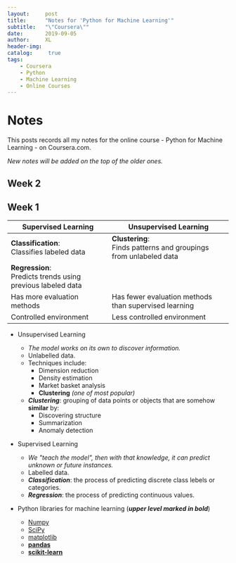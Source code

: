 ```yaml
---
layout:     post
title:      "Notes for 'Python for Machine Learning'"
subtitle:   "\"Coursera\""
date:       2019-09-05
author:     XL
header-img: 
catalog: 	 true
tags:
    - Coursera
    - Python
    - Machine Learning
    - Online Courses
---
```


# Notes 

This posts records all my notes for the online course - Python for Machine Learning - on Coursera.com.

*New notes will be added on the top of the older ones.*


## Week 2


## Week 1

| **Supervised Learning**                                     | **Unsupervised Learning**                                        |
|---------------------------------------------------------|--------------------------------------------------------------|
| **Classification**:<br/> Classifies labeled data                 | **Clustering**:<br/> Finds patterns and groupings from unlabeled data |
| **Regression**:<br/> Predicts trends using previous labeled data |                                                              |
| Has more evaluation methods                             | Has fewer evaluation methods than supervised learning        |
| Controlled environment                                  | Less controlled environment                                  |

- Unsupervised Learning
	- *The model works on its own to discover information.*
	- Unlabelled data.
	- Techniques include:
		- Dimension reduction
		- Density estimation
		- Market basket analysis
		- **Clustering**  *(one of most popular)*
	- ***Clustering***: grouping of data points or objects that are somehow **similar** by:
		- Discovering structure
		- Summarization
		- Anomaly detection


- Supervised Learning
	- *We "teach the model", then with that knowledge, it can predict unknown or future instances.*
	- Labelled data. 
	- ***Classification***: the process of predicting discrete class lebels or categories.
	- ***Regression***: the process of predicting continuous values.

- Python libraries for machine learning (***upper level marked in bold***)
	- [Numpy](https://numpy.org/)
	- [SciPy](https://www.scipy.org/)
	- [matplotlib](https://matplotlib.org/)
	- [**pandas**](https://pandas.pydata.org/)
	- [**scikit-learn**](https://scikit-learn.org/stable/)

